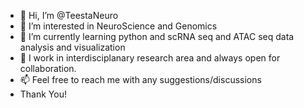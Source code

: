 - 👋 Hi, I’m @TeestaNeuro
- 👀 I’m interested in NeuroScience and Genomics
- 🌱 I’m currently learning python and scRNA seq and ATAC seq data analysis and visualization 
- 💞️ I work in interdisciplanary research area and always open for collaboration.
- 📫 Feel free to reach me with any suggestions/discussions
- Thank You!

<!---
TeestaNeuro/TeestaNeuro is a ✨ special ✨ repository because its `README.md` (this file) appears on your GitHub profile.
You can click the Preview link to take a look at your changes.
--->
